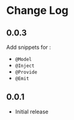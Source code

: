 # Change Log

## 0.0.3

Add snippets for :

- `@Model`
- `@Inject`
- `@Provide`
- `@Emit`

## 0.0.1

- Initial release
